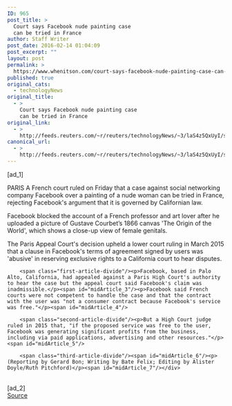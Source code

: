```yaml
---
ID: 965
post_title: >
  Court says Facebook nude painting case
  can be tried in France
author: Staff Writer
post_date: 2016-02-14 01:04:09
post_excerpt: ""
layout: post
permalink: >
  https://www.whenitson.com/court-says-facebook-nude-painting-case-can-be-tried-in-france/
published: true
original_cats:
  - technologyNews
original_title:
  - >
    Court says Facebook nude painting case
    can be tried in France
original_link:
  - >
    http://feeds.reuters.com/~r/reuters/technologyNews/~3/laS4z5QxUyI/story01.htm
canonical_url:
  - >
    http://feeds.reuters.com/~r/reuters/technologyNews/~3/laS4z5QxUyI/story01.htm
---
```

 [ad_1]
<br><div id="articleText">
<span id="midArticle_start"/>

<span class="focusParagraph" readability="5"><p><span class="articleLocation">PARIS</span> A French court ruled on Friday that a case against social networking company Facebook over a painting of a nude woman can be tried in France, rejecting Facebook's argument that it is governed by Californian law.</p></span><span id="midArticle_0"/><p>Facebook blocked the account of a French professor and art lover after he uploaded a picture of Gustave Courbet’s 1866 canvas 'The Origin of the World', which shows a close-up view of female genitals.</p><span id="midArticle_1"/><p>The Paris Appeal Court's decision upheld a lower court ruling in March 2015 that a clause in Facebook's terms of agreement signed by users was 'abusive' in reserving exclusive rights to a California court to hear disputes.</p><span id="midArticle_2"/>
        
        <span class="first-article-divide"/><p>Facebook, based in Palo Alto, California, had appealed against a Paris High Court's authority to hear the case but the appeal court said Facebook's claim was inadmissible.</p><span id="midArticle_3"/><p>Facebook said French courts were not competent to handle the case and that the contract with the user was "not a consumer contract because Facebook's service was free."</p><span id="midArticle_4"/>
        
        <span class="second-article-divide"/><p>But a High Court judge ruled in 2015 that, "if the proposed service was free to the user, Facebook was generating significant profits from the business, including via paid applications, advertising and other resources."</p><span id="midArticle_5"/>
        
        <span class="third-article-divide"/><span id="midArticle_6"/><p> (Reporting by Gerard Bon; Writing by Bate Felix; Editing by Alister Doyle/Ruth Pitchford)</p><span id="midArticle_7"/></div>
<br>[ad_2]
<br><a href="http://feeds.reuters.com/~r/reuters/technologyNews/~3/laS4z5QxUyI/story01.htm">Source </a>